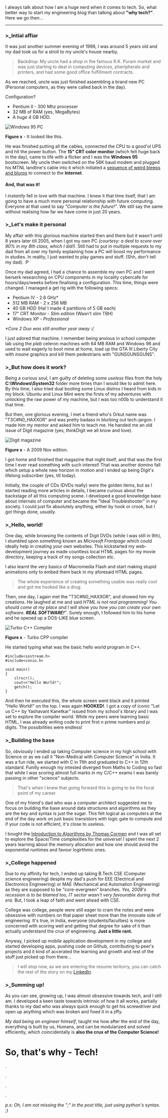 I always talk about how I am a huge nerd when it comes to tech. So, what better way to start my engineering blog than talking about **"why tech?"**. Here we go then...

---

### >_Intial affiar 
It was just another summer evening of 1998, I was around 5 years old and my dad took us for a stroll to my uncle's house nearby. 

> Backdrop: My uncle had a shop in the famous R.K. Puram market and was just starting to deal in computing devices, pheripherals and printers, and had some good office fulfillment contracts.

As we reached, uncle was just finished assembling a brand new PC (Personal computers, as they were called back in the day). 

Configuration? 

* Pentium II - 300 Mhz processer
* 32 MB of RAM (yes, MegaBytes) 
* A *huge* 4 GB HDD. 

![Windows 95 PC](../../res/post0/windows95pc.jpg)

**Figure x** - It looked like this.

He was finished putting all the cables, connected the CPU to a good'ol UPS and hit the power button. The **15" CRT color monitor** (which felt huge back in the day), came to life with a flicker and I was the **Windows 95** bootscreen. My uncle then switched on the 56K baud modem and plugged his MTNL landline's cable into it which initiated a [sequence of weird bleeps and blurps](https://w.soundcloud.com/player/?url=https%3A//api.soundcloud.com/tracks/69890757) to connect to the **Internet**.

#### And, that was it! 

I *instantly* fell in love with that machine. I knew it that time itself, that I am going to have a much more personal relationship with future computing. Everyone at that used to say _"Computer is the future!"_. We still say the same without realising how far we have come in just 20 years. 

### >_Let's make it personal

My affair with this glorious machine started then and there but it wasn't until 8 years later till 2005, when I got my own PC _(courtesy: a deal to score over 90% in my 8th class, which I did!)_. Still had to put in multiple requests to my dad from all over my family explaining how a PC will boost my performance in studies. In reality, I just wanted to play games and stuff. (Shh, don't tell my dad). :P 

Once my dad agreed, I had a chance to assemble my own PC and I went berserk researching on CPU components in my locality cybercafe for hours/days/weeks before finalising a configuration. This time, things were changed. I managed a get rig with the following specs:

* Pentium IV - 2.8 GHz* 
* 512 MB RAM - 2 x 256 MB
* 40 GB HDD (Ha! I made 4 partitions of 5 GB each)
* 17" CRT Monitor - _Slim edition_ (Wasn't slim TBH)
* Windows XP - *Professional* 

_*Core 2 Duo was still another year away :(_

I just adored that machine. I remember being anxious in school computer lab using the _pleb_ celeron machines with 64 MB RAM and Windows 98 and used to wait eagerly to boot mine at home, load up the GTA III Liberty City with _insane_ graphics and kill them pedestrians with "GUNSGUNSGUNS".

### >_But how does it work?

Being a curious soul, I am guilty of deleting some _useless_ files from the holy **C:\Windows\System32** folder more times than I would like to admit here. By this time, I also tried dual booting some Linux distros I heard from kids in my block. Ubuntu and Linux Mint were the firsts of my adventures with unlocking the raw power of my machine, but I was too n00b to understand it that time.

But then, one glorious evening, I met a friend who's Orkut name was "T3C#N0_HAXXOR" and was pretty badass in blurbing out tech-jargon. I made him my mentor and asked him to teach me. He handed me an old issue of Digit magazine (yes, thinkDigit we all know and love). 

![Digit magazine](../../res/post0/digit-nov-2009.jpeg)

**Figure x** - A 2009 Nov edition.

I got home and finished that magazine that night itself, and that was the first time I ever read something with such interest! That was another domino fall which setup a whole new horizon in motion and I ended up being Digit's lifelong subscriber (yes, till today).

Initially, the couple of CDs (DVDs really) were the golden items, but as I started reading more articles in details, I became curious about the backstage of all this computing scene. I developed a good knowledge base about internals of computer and became the "Ideal Troubleshooter" in my society. I could just fix absolutely anything, either by hook or crook, but I got things done, _usually._


### >_Hello, world!

One day, while browsing the contents of Digit DVDs (while I was still in 9th), I stumbled upon something known as _Microsoft Frontpage_ which could ideally help in creating your own websites. This kickstarted my web-development journey as made countless local HTML pages for my movie directory, keeping a track of my songs collection etc. 

I also learnt the very basics of Macromedia Flash and start making stupid animations only to embed them back in my aforesaid HTML pages. 

>The whole experience of creating something usable was really cool and got me hooked like a drug.


Then, one day, I again met the "T3C#N0_HAXXOR", and showed him my creations. He laughed at me and said _HTML is not real programming! You should come at my place and I will show you how you can create your own software. **REAL SOFTWARE!**"_. Surely enough, I followed him to his home and he opened up a DOS-LIKE blue screen.

![Turbo C++ Compiler](../../res/post0/turbo-cpp.jpg)

**Figure x** - Turbo CPP compiler

He started typing what was the basic hello world program in C++.

```
#include<iostream.h>
#include<conio.h>

void main()
{
	clrscr();
	cout<<"Hello World!";
	getch();
}
```

And then he executed this, the whole screen went black and it printed "Hello World!" on the top. I was again **HOOKED!**. I got a copy of iconic "Let us C++ by Yashavant Kanetkar" issued from my school's library and I was set to explore the compiler world. While my peers were learning basic HTML, I was already writing code to print first n prime numbers and pi digits. The possibilities were endless!

### >_Building the base

So, obviously I ended up taking Computer science in my high school with Science or as we call it "Non-Medical with Computer Science" in India. It was a fun ride, we started with C in 11th and graduated to C++ in 12th standard. Funilly enough my intested diverged from Maths to Coding so fast that while I was scoring almost full marks in my C/C++ exams I was barely passing in other "science" subjects.

> That's when I knew that going forward this is going to be the focal point of my career.

One of my friend's dad who was a computer architect suggested me to focus on building the base around data structures and algorithms as they are the key and syntax is just the sugar. This felt logical as computers at the end of the day work on just basic transistors with logic gate to compute and if your code is not efficient, it's close to useless.

I bought the [Introduction to Algorithms by Thomas Cormen](https://amzn.to/2Hi9zsL) and I was all set to explore the Space/Time complexities for the universe! I spent the next 2 years learning about the memory allocation and how one should avoid the exponential runtimes and favour logirthmic ones.

### >_College happened

Due to my affinity for tech, I ended up taking B.Tech CSE (Computer science engineering) despite my dad's push for EEE (Electrical and Electronics Engineering) or MAE (Mechanical and Automation Engineering) as they are supposed to be "core-evergreen" branches. _Yes, 2008's recession is to be blamed too, IT sector wasn't very favourable during that era_. But, I took a leap of faith and went ahead with CSE.

College was college, people were still eager to cram the notes and were obsessive with numbers on that paper sheet more than the innovate side of engineering. It's true, in India, everyone (students/faculties) is more concerned with scoring well and getting that degree for sake of it than actually understand the crux of engineering. **Just a little rant.**

Anyway, I picked up mobile application development in my college and started developing apps, pushing code on Github, contributing to peer's projects and it kind of accerated the learning and growth and rest of the stuff just picked up from there...

> I will stop now, as we are entering the resume teritorry, you can catch the rest of the story on my [LinkedIn](https://www.linkedin.com/in/jatinkrmalik/). 

### >_Summing up!

As you can see, growing up, I was almost obsessive towards tech, and I still am. I developed a keen taste towards intrinsic of how it all works, partially thanks to my dad who was always quick enough to get his screwdriver and open up anything which was broken and fixed it in a jiffy. 

_My dad being an engineer himself_, taught me how after the end of the day, everything is built by us, Humans, and can be modularized and solved efficiently, which coincidentally is **also the crux of the Computer Science!**

# So, that's why - Tech!
.

.

.

.

*p.s: Oh, I am not missing the ";" in the post title, just using python's syntax.* ;)

